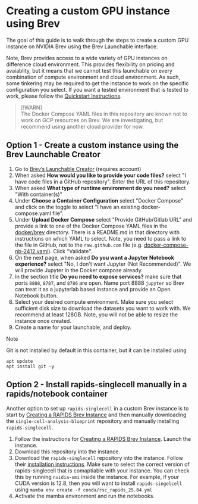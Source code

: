 # Creating a custom GPU instance using Brev
The goal of this guide is to walk through the steps to create a custom GPU instance on NVIDIA Brev using the Brev Launchable interface.

Note, Brev provides access to a wide variety of GPU instances on difference cloud environment. This provides flexibility on pricing and avaiablity, but it means that we cannot test this launchable on every combination of compute environment and cloud environment. As such, some tinkering may be required to get the instance to work on the specific configuration you select. If you want a tested environment that is tested to work, please follow the [Quickstart Instructions](../README.md#quick-start). 

> [!WARN]  
> The Docker Compose YAML files in this repository are known not to work on GCP resources on Brev. We are investigating, but recommend using another cloud provider for now.

## Option 1 - Create a custom instance using the Brev Launchable Creator

1. Go to [Brev’s Launchable Creator](https://brev.nvidia.com/launchables/create) (requires account)  
2. When asked **How would you like to provide your code files?** select "I have code files in a GitHub repository". Enter the URL of this repository. 
3. When asked **What type of runtime environment do you need?** select "With container(s)"
4. Under **Choose a Container Configuration** select "Docker Compose" and click on the toggle to select "I have an existing docker-compose.yaml file".
5. Under **Upload Docker Compose** select "Provide GitHub/Gitlab URL" and provide a link to one of the Docker Compose YAML files in the [docker/brev](../docker/brev) directory. There is a README.md in that directory with instructions on which YAML to select. Note, you need to pass a link to the file in GitHub, not to the `raw.github.com` file (e.g. [docker-compose-nb-2412.yaml](https://github.com/clara-parabricks-workflows/single-cell-analysis-blueprint/blob/main/docker/brev/docker-compose-nb-2412.yaml)). Click "Validate".
6. On the next page, when asked **Do you want a Jupyter Notebook experience?** select "No, I don't want Jupyter (Not Recommended)". We will provide Jupyter in the Docker compose already.
7. In the section title **Do you need to expose services?** make sure that ports `8888`, `8787`, and `8786` are open. Name port 8888 `jupyter` so Brev can treat it as a jupyterlab based instance and provide an Open Notebook button.
8. Select your desired compute environment. Make sure you select sufficient disk size to download the datasets you want to work with. We recommend at least 128GB. Note, you will not be able to resize the instance once created.
9. Create a name for your launchable, and deploy.

> [!NOTE]
> Git is not installed by default in this container, but it can be installed using
> ```
> apt update
> apt install git -y
> ```

## Option 2 - Install rapids-singlecell manually in a rapids/notebook container

Another option to set up `rapids-singlecell` in a custom Brev instance is to start by [Creating a RAPIDS Brev Instance](https://docs.rapids.ai/deployment/stable/cloud/nvidia/brev/#option-1-setting-up-your-brev-gpu-instance) and then manually downloading the `single-cell-analysis-blueprint` repository and manually installing `rapids-singlecell`.

1. Follow the instructions for [Creating a RAPIDS Brev Instance](https://docs.rapids.ai/deployment/stable/cloud/nvidia/brev/#option-1-setting-up-your-brev-gpu-instance).  Launch the instance.
2. Download this repository into the instance.
3. Download the `rapids-singlecell` repository into the instance. Follow their [installation instructions](https://rapids-singlecell.readthedocs.io/en/latest/Installation.html). Make sure to select the correct version of rapids-singlecell that is comaptiable with your instance. You can check this by running `nvidia-smi` inside the instance. For example, if your CUDA version is 12.8, then you will want to install `rapids-singelcell` using `mamba env create -f conda/rsc_rapids_25.04.yml`
4. Activate the mamba environment and run the notebooks.

